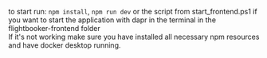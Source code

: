 to start run: `npm install`, `npm run dev` or the script from start_frontend.ps1 if you want to start the application with dapr
in the terminal in the flightbooker-frontend folder <br>
If it's not working make sure you have installed all necessary npm resources and have docker desktop running. 
